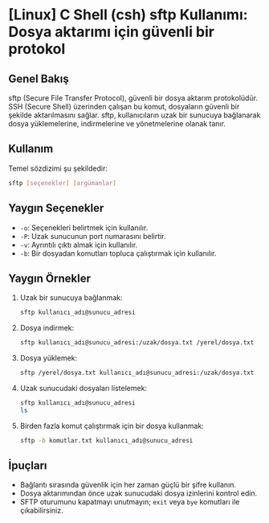 # [Linux] C Shell (csh) sftp Kullanımı: Dosya aktarımı için güvenli bir protokol

## Genel Bakış
sftp (Secure File Transfer Protocol), güvenli bir dosya aktarım protokolüdür. SSH (Secure Shell) üzerinden çalışan bu komut, dosyaların güvenli bir şekilde aktarılmasını sağlar. sftp, kullanıcıların uzak bir sunucuya bağlanarak dosya yüklemelerine, indirmelerine ve yönetmelerine olanak tanır.

## Kullanım
Temel sözdizimi şu şekildedir:

```bash
sftp [seçenekler] [argümanlar]
```

## Yaygın Seçenekler
- `-o`: Seçenekleri belirtmek için kullanılır.
- `-P`: Uzak sunucunun port numarasını belirtir.
- `-v`: Ayrıntılı çıktı almak için kullanılır.
- `-b`: Bir dosyadan komutları topluca çalıştırmak için kullanılır.

## Yaygın Örnekler
1. Uzak bir sunucuya bağlanmak:
   ```bash
   sftp kullanıcı_adı@sunucu_adresi
   ```

2. Dosya indirmek:
   ```bash
   sftp kullanıcı_adı@sunucu_adresi:/uzak/dosya.txt /yerel/dosya.txt
   ```

3. Dosya yüklemek:
   ```bash
   sftp /yerel/dosya.txt kullanıcı_adı@sunucu_adresi:/uzak/dosya.txt
   ```

4. Uzak sunucudaki dosyaları listelemek:
   ```bash
   sftp kullanıcı_adı@sunucu_adresi
   ls
   ```

5. Birden fazla komut çalıştırmak için bir dosya kullanmak:
   ```bash
   sftp -b komutlar.txt kullanıcı_adı@sunucu_adresi
   ```

## İpuçları
- Bağlantı sırasında güvenlik için her zaman güçlü bir şifre kullanın.
- Dosya aktarımından önce uzak sunucudaki dosya izinlerini kontrol edin.
- SFTP oturumunu kapatmayı unutmayın; `exit` veya `bye` komutları ile çıkabilirsiniz.